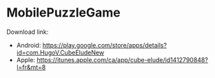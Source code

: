 # MobilePuzzleGame

Download link: 
- Android: https://play.google.com/store/apps/details?id=com.HugoV.CubeEludeNew
- Apple: https://itunes.apple.com/ca/app/cube-elude/id1412790848?l=fr&mt=8
